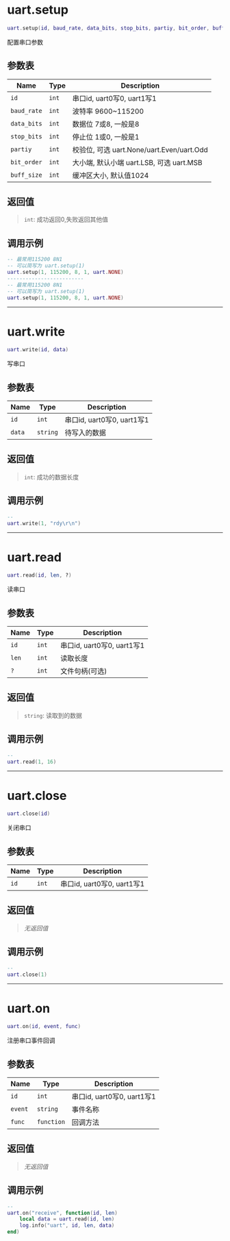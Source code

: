 # uart.setup

```lua
uart.setup(id, baud_rate, data_bits, stop_bits, partiy, bit_order, buff_size)
```

配置串口参数

## 参数表

Name | Type | Description
-----|------|--------------
`id`|`int`| 串口id, uart0写0, uart1写1
`baud_rate`|`int`| 波特率 9600~115200
`data_bits`|`int`| 数据位 7或8, 一般是8
`stop_bits`|`int`| 停止位 1或0, 一般是1
`partiy`|`int`| 校验位, 可选 uart.None/uart.Even/uart.Odd
`bit_order`|`int`| 大小端, 默认小端 uart.LSB, 可选 uart.MSB
`buff_size`|`int`| 缓冲区大小, 默认值1024

## 返回值

> `int`: 成功返回0,失败返回其他值

## 调用示例

```lua
-- 最常用115200 8N1
-- 可以简写为 uart.setup(1)
uart.setup(1, 115200, 8, 1, uart.NONE)
-------------------------
-- 最常用115200 8N1
-- 可以简写为 uart.setup(1)
uart.setup(1, 115200, 8, 1, uart.NONE)
```


--------------------------------------------------
# uart.write

```lua
uart.write(id, data)
```

写串口

## 参数表

Name | Type | Description
-----|------|--------------
`id`|`int`| 串口id, uart0写0, uart1写1
`data`|`string`| 待写入的数据

## 返回值

> `int`: 成功的数据长度

## 调用示例

```lua
-- 
uart.write(1, "rdy\r\n")
```


--------------------------------------------------
# uart.read

```lua
uart.read(id, len, ?)
```

读串口

## 参数表

Name | Type | Description
-----|------|--------------
`id`|`int`| 串口id, uart0写0, uart1写1
`len`|`int`| 读取长度
`?`|`int`| 文件句柄(可选)

## 返回值

> `string`: 读取到的数据

## 调用示例

```lua
-- 
uart.read(1, 16)
```


--------------------------------------------------
# uart.close

```lua
uart.close(id)
```

关闭串口

## 参数表

Name | Type | Description
-----|------|--------------
`id`|`int`| 串口id, uart0写0, uart1写1

## 返回值

> *无返回值*

## 调用示例

```lua
-- 
uart.close(1)
```


--------------------------------------------------
# uart.on

```lua
uart.on(id, event, func)
```

注册串口事件回调

## 参数表

Name | Type | Description
-----|------|--------------
`id`|`int`| 串口id, uart0写0, uart1写1
`event`|`string`| 事件名称
`func`|`function`| 回调方法

## 返回值

> *无返回值*

## 调用示例

```lua
-- 
uart.on("receive", function(id, len)
    local data = uart.read(id, len)
    log.info("uart", id, len, data)
end)
```

